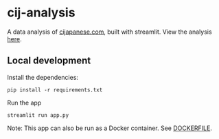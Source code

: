 # cij-analysis

A data analysis of [cijapanese.com](https://cijapanese.com/), built with streamlit. View the analysis [here](https://cij-streamlit-514557297503.us-central1.run.app/).

## Local development

Install the dependencies:
```
pip install -r requirements.txt
```

Run the app
```
streamlit run app.py
```

Note: This app can also be run as a Docker container. See [DOCKERFILE](DOCKERFILE).